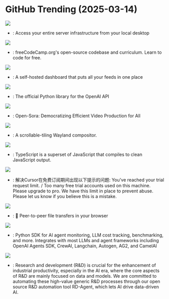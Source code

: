 # GitHub Trending (2025-03-14)

![](https://img.shields.io/badge/Java-New%20796-green?style=flat-square&logo=appveyor)
- [](https://github.comundefined): Access your entire server infrastructure from your local desktop

![](https://img.shields.io/badge/TypeScript-New%20301-green?style=flat-square&logo=appveyor)
- [](https://github.comundefined): freeCodeCamp.org's open-source codebase and curriculum. Learn to code for free.

![](https://img.shields.io/badge/Go-New%20269-green?style=flat-square&logo=appveyor)
- [](https://github.comundefined): A self-hosted dashboard that puts all your feeds in one place

![](https://img.shields.io/badge/Python-New%2040-green?style=flat-square&logo=appveyor)
- [](https://github.comundefined): The official Python library for the OpenAI API

![](https://img.shields.io/badge/Python-New%20359-green?style=flat-square&logo=appveyor)
- [](https://github.comundefined): Open-Sora: Democratizing Efficient Video Production for All

![](https://img.shields.io/badge/Rust-New%20299-green?style=flat-square&logo=appveyor)
- [](https://github.comundefined): A scrollable-tiling Wayland compositor.

![](https://img.shields.io/badge/TypeScript-New%20248-green?style=flat-square&logo=appveyor)
- [](https://github.comundefined): TypeScript is a superset of JavaScript that compiles to clean JavaScript output.

![](https://img.shields.io/badge/Shell-New%20288-green?style=flat-square&logo=appveyor)
- [](https://github.comundefined): 解决Cursor在免费订阅期间出现以下提示的问题: You've reached your trial request limit. / Too many free trial accounts used on this machine. Please upgrade to pro. We have this limit in place to prevent abuse. Please let us know if you believe this is a mistake.

![](https://img.shields.io/badge/TypeScript-New%20471-green?style=flat-square&logo=appveyor)
- [](https://github.comundefined): 🍕 Peer-to-peer file transfers in your browser

![](https://img.shields.io/badge/Python-New%20331-green?style=flat-square&logo=appveyor)
- [](https://github.comundefined): Python SDK for AI agent monitoring, LLM cost tracking, benchmarking, and more. Integrates with most LLMs and agent frameworks including OpenAI Agents SDK, CrewAI, Langchain, Autogen, AG2, and CamelAI

![](https://img.shields.io/badge/Python-New%20274-green?style=flat-square&logo=appveyor)
- [](https://github.comundefined): Research and development (R&D) is crucial for the enhancement of industrial productivity, especially in the AI era, where the core aspects of R&D are mainly focused on data and models. We are committed to automating these high-value generic R&D processes through our open source R&D automation tool RD-Agent, which lets AI drive data-driven AI.

